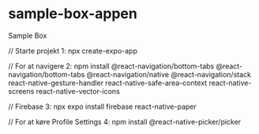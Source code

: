 # sample-box-appen
Sample Box

// Starte projekt 1: npx create-expo-app

// For at navigere 2: npm install @react-navigation/bottom-tabs @react-navigation/bottom-tabs @react-navigation/native @react-navigation/stack react-native-gesture-handler react-native-safe-area-context react-native-screens react-native-vector-icons

// Firebase 3: npx expo install firebase react-native-paper

// For at køre Profile Settings 4: npm install @react-native-picker/picker
